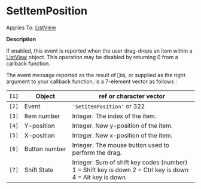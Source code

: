 




<h1 class="heading"><span class="name">SetItemPosition</span></h1>

Applies To: [ListView](./listview.md)


**Description**


If enabled, this event is reported when the user drag-drops an item within a [ListView](./listview.md) object. This operation may be disabled by returning 0 from a callback function.


The event message reported as the result of `⎕DQ`, or supplied as the right argument to your callback function, is a 7-element vector as follows :


| `[1]` | Object | ref or character vector |
| --- | --- | ---  |
| `[2]` | Event | `'SetItemPosition'` or 322 |
| `[3]` | Item number | Integer. The index of the item. |
| `[4]` | Y-position | Integer. New y-position of the item. |
| `[5]` | X-position | Integer. New x-position of the item. |
| `[6]` | Button number | Integer. The mouse button used to perform the drag. |
| `[7]` | Shift State | Integer: Sum of shift key codes (number) 1 =        Shift key is down 2 = Ctrl key is down 4 =    Alt key is down |



